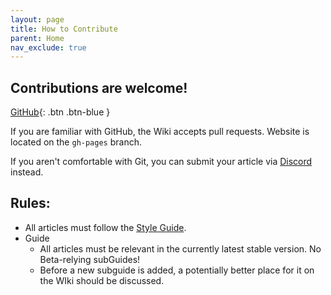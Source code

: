 ```yaml
---
layout: page
title: How to Contribute
parent: Home
nav_exclude: true
---
```



## Contributions are welcome!

[GitHub](https://github.com/SirLich/bedrock-wiki){: .btn .btn-blue }

If you are familiar with GitHub, the Wiki accepts pull requests. Website is located on the `gh-pages` branch.

If you aren't comfortable with Git, you can submit your article via [Discord](https://discord.gg/XjV87YN) instead.

## Rules:
- All articles must follow the [Style Guide](https://wiki.bedrock.dev/knowledge/style-guide.html).
- Guide
    - All articles must be relevant in the currently latest stable version. No Beta-relying subGuides!
    - Before a new subguide is added, a potentially better place for it on the WIki should be discussed.


